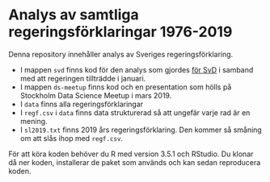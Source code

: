 Analys av samtliga regeringsförklaringar 1976-2019
==================================================

Denna repository innehåller analys av Sveriges regeringsförklaring.

-   I mappen `svd` finns kod för den analys som gjordes [för
    SvD](https://www.svd.se/mer-mittenpolitik--sa-har-lofvens-retorik-forandrats)
    i samband med att regeringen tillträdde i januari.
-   I mappen `ds-meetup` finns kod och en presentation som hölls på
    Stockholm Data Science Meetup i mars 2019.
-   I `data` finns alla regeringsförklaringar
-   I `regf.csv` i `data` finns data strukturerad så att ungefär varje
    rad är en mening.
-   I `sl2019.txt` finns 2019 års regeringsförklaring. Den kommer så
    småning om att slås ihop med `regf.csv`.

För att köra koden behöver du R med version 3.5.1 och RStudio. Du klonar
då ner koden, installerar de paket som används och kan sedan reproducera
koden.
